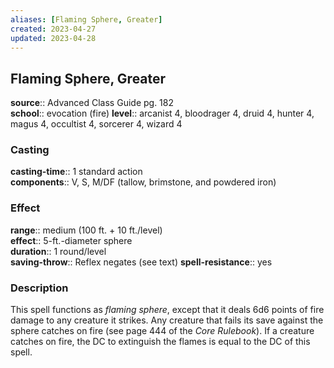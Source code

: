 ```yaml
---
aliases: [Flaming Sphere, Greater]
created: 2023-04-27
updated: 2023-04-28
---
```


## Flaming Sphere, Greater

**source**:: Advanced Class Guide pg. 182  
**school**:: evocation (fire)
**level**:: arcanist 4, bloodrager 4, druid 4, hunter 4, magus 4, occultist 4, sorcerer 4, wizard 4

### Casting

**casting-time**:: 1 standard action  
**components**:: V, S, M/DF (tallow, brimstone, and powdered iron)

### Effect

**range**:: medium (100 ft. + 10 ft./level)  
**effect**:: 5-ft.-diameter sphere  
**duration**:: 1 round/level  
**saving-throw**:: Reflex negates (see text)
**spell-resistance**:: yes

### Description

This spell functions as *flaming sphere*, except that it deals 6d6 points of fire damage to any creature it strikes. Any creature that fails its save against the sphere catches on fire (see page 444 of the *Core Rulebook*). If a creature catches on fire, the DC to extinguish the flames is equal to the DC of this spell.
